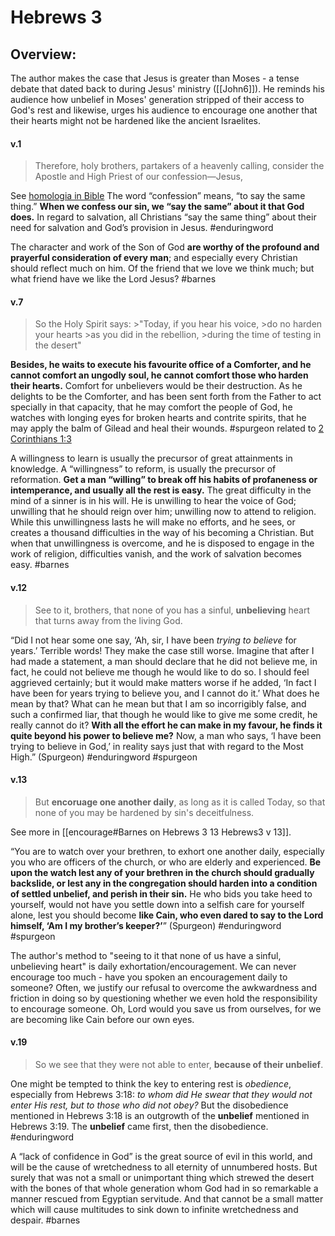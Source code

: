 # Hebrews 3

## Overview:
The author makes the case that Jesus is greater than Moses - a tense debate that dated back to during Jesus' ministry ([[John6]]). He reminds his audience how unbelief in Moses' generation stripped of their access to God's rest and likewise, urges his audience to encourage one another that their hearts might not be hardened like the ancient Israelites.


#### v.1
>Therefore, holy brothers, partakers of a heavenly calling, consider the Apostle and High Priest of our confession⁠—Jesus,

See [homologia in Bible](Greek)
The word “confession” means, “to say the same thing.” **When we confess our sin, we “say the same” about it that God does.** In regard to salvation, all Christians “say the same thing” about their need for salvation and God’s provision in Jesus.
#enduringword 

The character and work of the Son of God **are worthy of the profound and prayerful consideration of every man**; and especially every Christian should reflect much on him. Of the friend that we love we think much; but what friend have we like the Lord Jesus?
#barnes 

#### v.7
>So the Holy Spirit says:
	>"Today, if you hear his voice,
	>do no harden your hearts
	>as you did in the rebellion,
	>during the time of testing in the desert"

**Besides, he waits to execute his favourite office of a Comforter, and he cannot comfort an ungodly soul, he cannot comfort those who harden their hearts.** Comfort for unbelievers would be their destruction. As he delights to be the Comforter, and has been sent forth from the Father to act specially in that capacity, that he may comfort the people of God, he watches with longing eyes for broken hearts and contrite spirits, that he may apply the balm of Gilead and heal their wounds.
#spurgeon related to [2 Corinthians 1:3](2Cor1.md#v.3)

A willingness to learn is usually the precursor of great attainments in knowledge. A “willingness” to reform, is usually the precursor of reformation. **Get a man “willing” to break off his habits of profaneness or intemperance, and usually all the rest is easy.** The great difficulty in the mind of a sinner is in his will. He is unwilling to hear the voice of God; unwilling that he should reign over him; unwilling now to attend to religion. While this unwillingness lasts he will make no efforts, and he sees, or creates a thousand difficulties in the way of his becoming a Christian. But when that unwillingness is overcome, and he is disposed to engage in the work of religion, difficulties vanish, and the work of salvation becomes easy.
#barnes

#### v.12
>See to it, brothers, that none of you has a sinful, **unbelieving** heart that turns away from the living God.

“Did I not hear some one say, ‘Ah, sir, I have been _trying to believe_ for years.’ Terrible words! They make the case still worse. Imagine that after I had made a statement, a man should declare that he did not believe me, in fact, he could not believe me though he would like to do so. I should feel aggrieved certainly; but it would make matters worse if he added, ‘In fact I have been for years trying to believe you, and I cannot do it.’ What does he mean by that? What can he mean but that I am so incorrigibly false, and such a confirmed liar, that though he would like to give me some credit, he really cannot do it? **With all the effort he can make in my favour, he finds it quite beyond his power to believe me?** Now, a man who says, ‘I have been trying to believe in God,’ in reality says just that with regard to the Most High.” (Spurgeon)
#enduringword #spurgeon 

#### v.13
>But **encoruage one another daily**, as long as it is called Today, so that none of you may be hardened by sin's deceitfulness.

See more in  [[encourage#Barnes on Hebrews 3 13 Hebrews3 v 13]].

“You are to watch over your brethren, to exhort one another daily, especially you who are officers of the church, or who are elderly and experienced. **Be upon the watch lest any of your brethren in the church should gradually backslide, or lest any in the congregation should harden into a condition of settled unbelief, and perish in their sin.** He who bids you take heed to yourself, would not have you settle down into a selfish care for yourself alone, lest you should become **like Cain, who even dared to say to the Lord himself, ‘Am I my brother’s keeper?’**” (Spurgeon)
#enduringword #spurgeon 

The author's method to "seeing to it that none of us have a sinful, unbelieving heart" is daily exhortation/encouragement. We can never encourage too much - have you spoken an encouragement daily to someone? Often, we justify our refusal to overcome the awkwardness and friction in doing so by questioning whether we even hold the responsibility to encourage someone. Oh, Lord would you save us from ourselves, for we are becoming like Cain before our own eyes.

#### v.19
>So we see that they were not able to enter, **because of their unbelief**.

One might be tempted to think the key to entering rest is _obedience_, especially from Hebrews 3:18: _to whom did He swear that they would not enter His rest, but to those who did not obey?_ But the disobedience mentioned in Hebrews 3:18 is an outgrowth of the **unbelief** mentioned in Hebrews 3:19. The **unbelief** came first, then the disobedience.
#enduringword 

A “lack of confidence in God” is the great source of evil in this world, and will be the cause of wretchedness to all eternity of unnumbered hosts. But surely that was not a small or unimportant thing which strewed the desert with the bones of that whole generation whom God had in so remarkable a manner rescued from Egyptian servitude. And that cannot be a small matter which will cause multitudes to sink down to infinite wretchedness and despair.
#barnes 

